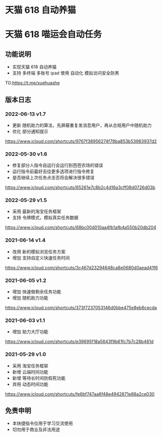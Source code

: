 # 天猫 618 自动养猫

# 天猫 618 喵运会自动任务

## 功能说明

- 实现天猫 618 自动养猫
- 支持 多终端 多账号 ipad 使用 自动化 模拟访问安全防黑

TG:https://t.me/xuehuashe

## 版本日志

### 2022-06-13 v1.7

- 更新 随机助力的算法，先屏蔽重复发消息用户，再从合规用户中随机助力
- 优化 部分通知提示

https://www.icloud.com/shortcuts/9767f38956274f78ba853b53983937d2


### 2022-05-30 v1.6

- 修复部分人指令自运行会运行到芭芭农场的错误
- 运行指令前最好去往更多选项进行指令修复
- 是否继续上次任务点击否将会解决很多错误
  
https://www.icloud.com/shortcuts/65261e7c8b2c4d16a3cff08d0726d03b

### 2022-05-29 v1.5

- 采用 最新的淘宝任务框架
- 支持 令牌模式，模拟真实任务数据

https://www.icloud.com/shortcuts/68bc00d010aa4fb1afb4a550b20db204

### 2021-06-14 v1.4

- 改用 新的模拟浏览任务方案
- 增加 支持自定义快速任务时间

https://www.icloud.com/shortcuts/3c467d23294648ca8e0680d0aead41f6

### 2021-06-05 v1.2

- 增加 快速做剩余任务功能
- 增加 随机助力功能

https://www.icloud.com/shortcuts/373f7237053146d0bbe475e8eb6cecda

### 2021-06-03 v1.1

- 增加 助力大厅功能

https://www.icloud.com/shortcuts/e39695f18a5643f9b61fc7b7c28b461d

### 2021-05-29 v1.0

- 采用 淘宝任务框架
- 新增 云端时间功能
- 新增 等待长时间防假死功能
- 弃用 动态时间功能

https://www.icloud.com/shortcuts/fe6bf747aa6f48e4942871e88a2ce030

## 免责申明

- 本快捷指令仅用于学习交流使用
- 切勿用于商业及非法用途
